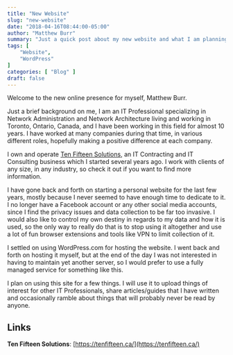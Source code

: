 ```yaml
---
title: "New Website"
slug: "new-website"
date: "2018-04-16T08:44:00-05:00"
author: "Matthew Burr"
summary: "Just a quick post about my new website and what I am planning to use it for. It was a long time coming, so hopefully I can commit to actually posting here often."
tags: [
    "Website",
    "WordPress"
]
categories: [ "Blog" ]
draft: false
---
```


Welcome to the new online presence for myself, Matthew Burr.

Just a brief background on me, I am an IT Professional specializing in Network Administration and Network Architecture living and working in Toronto, Ontario, Canada, and I have been working in this field for almost 10 years. I have worked at many companies during that time, in various different roles, hopefully making a positive difference at each company.

I own and operate [Ten Fifteen Solutions](https://tenfifteen.ca/), an IT Contracting and IT Consulting business which I started several years ago. I work with clients of any size, in any industry, so check it out if you want to find more information.

I have gone back and forth on starting a personal website for the last few years, mostly because I never seemed to have enough time to dedicate to it. I no longer have a Facebook account or any other social media accounts, since I find the privacy issues and data collection to be far too invasive. I would also like to control my own destiny in regards to my data and how it is used, so the only way to really do that is to stop using it altogether and use a lot of fun browser extensions and tools like VPN to limit collection of it.

I settled on using WordPress.com for hosting the website. I went back and forth on hosting it myself, but at the end of the day I was not interested in having to maintain yet another server, so I would prefer to use a fully managed service for something like this.

I plan on using this site for a few things. I will use it to upload things of interest for other IT Professionals, share articles/guides that I have written and occasionally ramble about things that will probably never be read by anyone.

## Links

**Ten Fifteen Solutions**: [https://tenfifteen.ca/](https://tenfifteen.ca/)
